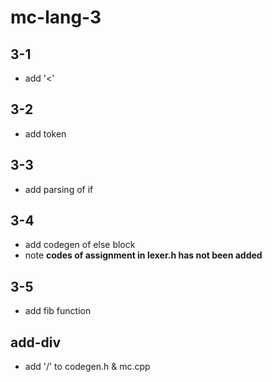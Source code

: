 # mc-lang-3
## 3-1
 - add '<'

## 3-2
 - add token

## 3-3
 - add parsing of if

## 3-4
 - add codegen of else block
 - note **codes of assignment  in lexer.h has not been added**

## 3-5
 - add fib function

## add-div
 - add '/' to codegen.h & mc.cpp